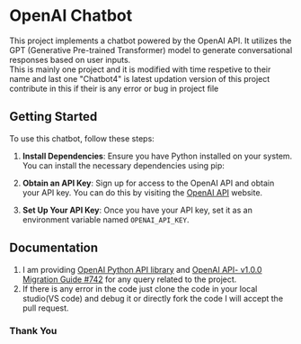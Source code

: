 # OpenAI Chatbot

This project implements a chatbot powered by the OpenAI API. It utilizes the GPT (Generative Pre-trained Transformer) model to generate conversational responses based on user inputs. <br>
This is mainly one project and it is modified with time respetive to their name and last one "Chatbot4" is latest updation version of this project contribute in this if their is any error or bug in project file

## Getting Started

To use this chatbot, follow these steps:

1. **Install Dependencies**: Ensure you have Python installed on your system. You can install the necessary dependencies using pip:

2. **Obtain an API Key**: Sign up for access to the OpenAI API and obtain your API key. You can do this by visiting the [OpenAI API](https://openai.com/api/) website.

3. **Set Up Your API Key**: Once you have your API key, set it as an environment variable named `OPENAI_API_KEY`.

## Documentation

1. I am providing [OpenAI Python API library](https://openai.com/api/) and [OpenAI API- v1.0.0 Migration Guide #742](https://github.com/openai/openai-python/discussions/742) for any query related to the project.
2. If there is any error in the code just clone the code in your local studio(VS code) and debug it or directly fork the code I will accept the pull request.

### Thank You

